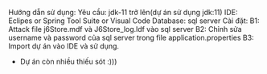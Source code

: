 Hướng dẫn sử dụng:
Yêu cầu: jdk-11 trở lên(dự án sử dụng jdk:11)
         IDE: Eclipes or Spring Tool Suite or Visual Code
         Database: sql server
Cài đặt: 
    B1: Attack file j6Store.mdf và J6Store_log.ldf vào sql server
    B2: Chỉnh sửa username và password của sql server trong file application.properties
    B3: Import dự án vào IDE và sử dụng.
* Dự án còn nhiều thiếu sót :)))